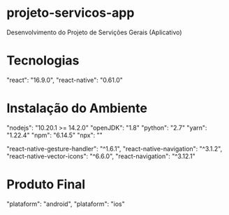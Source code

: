 # projeto-servicos-app
Desenvolvimento do Projeto de Servições Gerais (Aplicativo)
# Tecnologias

"react": "16.9.0", "react-native": "0.61.0"

# Instalação do Ambiente
"nodejs": "10.20.1 >= 14.2.0"
"openJDK": "1.8"
"python": "2.7"
"yarn": "1.22.4"
"npm": "6.14.5"
"npx": ""

"react-native-gesture-handler": "^1.6.1",
"react-native-navigation": "^3.1.2",
"react-native-vector-icons": "^6.6.0",
"react-navigation": "^3.12.1"

# Produto Final
"plataform": "android", "plataform": "ios"
